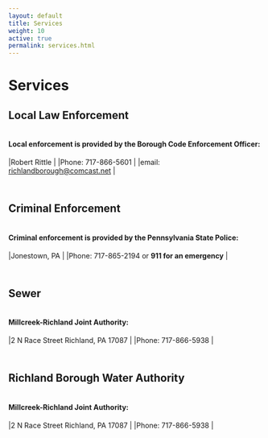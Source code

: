 ```yaml
---
layout: default
title: Services
weight: 10
active: true
permalink: services.html
---
```


<script>
  mixpanel.track("Services Page");
</script>

# Services

## Local Law Enforcement

#### <br />Local enforcement is provided by the Borough Code Enforcement Officer:

|Robert Rittle                          |
|Phone: 717-866-5601                    |
|email: richlandborough@comcast.net     |

## <br />Criminal Enforcement

#### <br />Criminal enforcement is provided by the Pennsylvania State Police:

|Jonestown, PA                                    |
|Phone: 717-865-2194 or **911 for an emergency**  |

## <br />Sewer

#### <br />Millcreek-Richland Joint Authority:

|2 N Race Street Richland, PA 17087 |
|Phone: 717-866-5938                |

## <br />Richland Borough Water Authority

#### <br />Millcreek-Richland Joint Authority:

|2 N Race Street Richland, PA 17087  |
|Phone: 717-866-5938                 |
